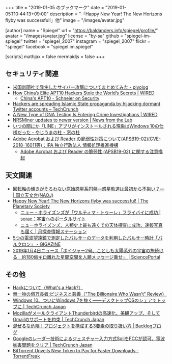 +++
title = "2019-01-05 のブックマーク"
date =  "2019-01-05T10:44:13+09:00"
description = "「Happy New Year! The New Horizons flyby was successful!」他"
image = "/images/avatar.jpg"

[author]
  name      = "Spiegel"
  url       = "https://baldanders.info/spiegel/profile/"
  avatar    = "/images/avatar.jpg"
  license   = "by-sa"
  github    = "spiegel-im-spiegel"
  twitter   = "spiegel_2007"
  instagram = "spiegel_2007"
  flickr    = "spiegel"
  facebook  = "spiegel.im.spiegel"

[scripts]
  mathjax = false
  mermaidjs = false
+++

## セキュリティ関連

- [米国新聞社で発生したサイバー攻撃についてまとめてみた - piyolog](http://d.hatena.ne.jp/Kango/20181230/1546187743)
- [How China’s Elite APT10 Hackers Stole the World’s Secrets | WIRED](https://www.wired.com/story/doj-indictment-chinese-hackers-apt10/)
    - [China's APT10 - Schneier on Security](https://www.schneier.com/blog/archives/2018/12/chinas_apt10.html)
- [Hackers are spreading Islamic State propaganda by hijacking dormant Twitter accounts – TechCrunch](https://techcrunch.com/2019/01/02/hackers-islamic-state-propaganda-twitter/)
- [A New Type of DNA Testing Is Entering Crime Investigations | WIRED](https://www.wired.com/story/the-future-of-crime-fighting-is-family-tree-forensics/)
- [NRSMiner updates to newer version | News from the Lab](https://labsblog.f-secure.com/2019/01/03/nrsminer-updates-to-newer-version/)
- [いつの間にか「LINE」アプリがインストールされる現象はWindows 10の仕様だった - やじうまの杜 - 窓の杜](https://forest.watch.impress.co.jp/docs/serial/yajiuma/1155690.html)
- [Adobe Acrobat および Reader の脆弱性対策について(APSB19-02)(CVE-2018-16011等)：IPA 独立行政法人 情報処理推進機構](https://www.ipa.go.jp/security/ciadr/vul/20190104-adobereader.html)
    - [Adobe Acrobat および Reader の脆弱性 (APSB19-02) に関する注意喚起](https://www.jpcert.or.jp/at/2019/at190001.html)

## 天文関連

- [回転軸の傾きがそろわない原始惑星系円盤―惑星軌道は最初から不揃い？― | 国立天文台(NAOJ)](https://www.nao.ac.jp/news/science/2019/20190101-alma.html)
- [Happy New Year! The New Horizons flyby was successful! | The Planetary Society](http://planetary.org/blogs/emily-lakdawalla/2019/new-horizons-mu69-flyby-success.html)
    - [ニュー・ホライズンズが「ウルティマ・トゥーレ」フライバイに成功 | sorae：宇宙へのポータルサイト](https://sorae.info/030201/2019_1_2_new.html)
    - [ニューホライズンズ、人類史上最も遠くでの天体探査に成功、速報写真も届く  |   月探査情報ステーション](https://moonstation.jp/blog/planetaryexp/new-horizons/successful-flyby-of-ultima-thule-and-quick-view-photos-arriving)
- [5つの電波望遠鏡で測定したパルサーのデータを利用したパルサー時計「パルクロン」 - GIGAZINE](https://gigazine.net/news/20181227-pulchron/)
- [2019年1月4日ニュース「ボイジャー2号、ことしも太陽系外の宇宙の旅続ける　約180億キロ離れた星間空間を人類メッセージ乗せ」 | SciencePortal](https://scienceportal.jst.go.jp/news/newsflash_review/newsflash/2019/01/20190104_01.html)

## その他

- [Hackについて（What's a Hack?）](https://cruel.org/freeware/hack.html)
- [無一物の億万長者:ビジネスと慈善（"The Billionaire Who Wasn't" Review）](https://cruel.org/onebook/dfs.html)
- [Windows 10、ついにWindows 7を抜く――デスクトップOSのシェアでトップに  |  TechCrunch Japan](https://jp.techcrunch.com/2019/01/03/2019-01-02-windows-10-tops-windows-7-as-most-popular-os/)
- [MozillaがメールクライアントThunderbirdの高速化、美観アップ、そしてGmailのサポートを約束  |  TechCrunch Japan](https://jp.techcrunch.com/2019/01/03/2019-01-02-mozilla-promises-a-faster-prettier-thunderbird-with-better-gmail-support/)
- [混ぜるな危険！プロジェクトを構成する3要素の取り扱い方 | Backlogブログ](https://backlog.com/ja/blog/what-elements-should-be-controlled-in-project-management/)
- [Googleのレーダー技術によるジェスチャー入力方式SoliをFCCが認可、電波妨害問題をクリア  |  TechCrunch Japan](https://jp.techcrunch.com/2019/01/03/2019-01-02-us-fcc-approves-google-soli-project/)
- [BitTorrent Unveils New Token to Pay for Faster Downloads - TorrentFreak](https://torrentfreak.com/bittorrent-unveils-new-token-to-pay-for-faster-downloads-190103/)

